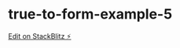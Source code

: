 # true-to-form-example-5

[Edit on StackBlitz ⚡️](https://stackblitz.com/edit/ngconf-true-to-form-xklegc)